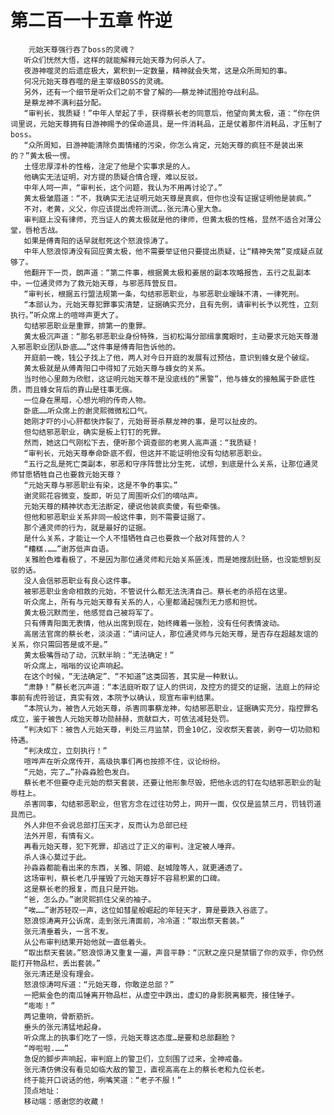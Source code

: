 # 第二百一十五章 忤逆
        元始天尊强行吞了boss的灵魂？
       听众们恍然大悟，这样的就能解释元始天尊为何杀人了。
       夜游神噬灵的后遗症极大，累积到一定数量，精神就会失常，这是众所周知的事。
       何况元始天尊吞噬的是主宰级BOSS的灵魂。
       另外，还有一个细节是听众们之前不曾了解的——蔡龙神试图抢夺战利品。
       是蔡龙神不满利益分配。
       “审判长，我质疑！”中年人举起了手，获得蔡长老的同意后，他望向黄太极，道：“你在供词里说，元始天尊拥有日游神赐予的保命道具，是一件消耗品，正是仗着那件消耗品，才压制了boss。
       “众所周知，日游神能清除负面情绪的污染，你怎么肯定，元始天尊的疯狂不是装出来的？”黄太极一愣。
       土怪忠厚淳朴的性格，注定了他是个实事求是的人。
       他确实无法证明，对方提的质疑合情合理，难以反驳。
       中年人呵一声，“审判长，这个问题，我认为不用再讨论了。”
       黄太极皱眉道：“不，我确实无法证明元始天尊是真疯，但你也没有证据证明他是装疯。”
       不对，老黄，义父，你应该提出虎符测谎….张元清心里大急。
       审判庭上没有律师，充当证人的黄太极就是他的律师，但黄太极的性格，显然不适合对薄公堂，唇枪舌战。
       如果是傅青阳的话早就慰死这个怒浪惊涛了。
       中年人怒浪惊涛没有回应黄太极，他不需要举证他只要提出质疑，让“精神失常”变成疑点就够了。
       他翻开下一页，朗声道：“第二件事，根据黄太极和姜居的副本攻略报告，五行之乱副本中，一位通灵师为了救元始天尊，与邪恶阵营反目。
       “审判长，根据五行盟法规第一条，勾结邪恶职业，与邪恶职业暧昧不清，一律死刑。
       “本部认为，元始天尊犯罪事实清楚，证据确实充分，且有先例，请审判长予以死性，立刻执行。”听众席上的喧哗声更大了。
       勾结邪恶职业是重罪，排第一的重罪。
       黄太极沉声道：“那名邪恶职业身份特殊，当初松海分部缉拿魔眼时，主动要求元始天尊潜入邪恶职业团队卧底……”这件事是傅青阳告诉他的。
       开庭前一晚，钱公子找上了他，两人对今日开庭的发展有过预估，意识到蜂女是个破绽。
       黄太极就是从傅青阳口中得知了元始天尊与蜂女的关系。
       当时他心里颇为欣慰，这证明元始天尊不是没底线的“黑警”，他与蜂女的接触属于卧底性质，而且蜂女背后的靠山是往事无痕。
       一位身在黑暗，心想光明的传奇人物。
       卧底……听众席上的谢灵熙微微松口气。
       她刚才吓的小心肝都快炸裂了，元始哥哥杀蔡龙神的事，是可以扯皮的。
       但勾结邪恶职业，确实是板上钉钉的死罪。
       然而，她这口气刚松下去，便听那个调查部的老男人高声道：“我质疑！
       “审判长，元始天尊奉命卧底不假，但这并不能证明他没有勾结邪恶职业。
       “五行之乱是死亡类副本，邪恶和守序阵营比分生死，试想，到底是什么关系，让那位通灵师甘愿牺牲自己也要救元始天尊？
       “元始天尊与邪恶职业有染，这是不争的事实。”
       谢灵熙花容微变，旋即，听见了周围听众们的嘀咕声。
       元始天尊的精神状态无法断定，硬说他装疯卖傻，有些牵强。
       但他和邪恶职业关系非同一般这件事，则不需要证据了。
       那个通灵师的行为，就是最好的证据。
       是什么关系，才能让一个人不惜牺牲自己也要救一个敌对阵营的人？
       “糟糕.……”谢苏低声自语。
       关雅脸色难看极了，不是因为那位通灵师和元始关系匪浅，而是她搜刮肚肠，也没能想到反驳的话。
       没人会信邪恶职业有良心这件事。
       被邪恶职业舍命相救的元始，不管说什么都无法洗清自己。蔡长老的杀招在这里。
       听众席上，所有与元始天尊有关系的人，心里都涌起强烈无力感和担忧。
       黄太极沉默而坐，他感觉自己被将军了。
       只有傅青阳面无表情，他从出席到现在，始终瘫着一张脸，没有任何表情波动。
       高居法官席的蔡长老，淡淡道：“请问证人，那位通灵师与元始天尊，是否存在超越友谊的关系，你只需回答是或不是。”
       黄太极嘴唇动了动，沉默半晌：“无法确定！”
       听众席上，嗡嗡的议论声响起。
       在这个时候，“无法确定”、“不知道”这类回答，其实是一种默认。
       “肃静！”蔡长老沉声道：“本法庭听取了证人的供词，及控方的提交的证据，法庭上的辩论事前有虎符验证，真实有效，本院予以确认，现宣布审判结果。
       “本院认为，被告人元始天尊，杀害同事蔡龙神，勾结邪恶职业，证据确实充分，指控罪名成立，鉴于被告人元始天尊功勋赫赫，贡献巨大，可依法减轻处罚。
       “判决如下：被告人元始天尊，判处三月监禁，罚金10亿，没收祭天套装，剥夺一切功勋和待遇。
       “判决成立，立刻执行！”
       喧哗声在听众席传开，高级执事们再也按捺不住，议论纷纷。
       “元始，完了…”孙淼淼脸色发白。
       蔡长老不但要夺走元始的祭天套装，还要让他形象尽毁，把他永远的钉在勾结邪恶职业的耻辱柱上。
       杀害同事，勾结邪恶职业，但官方念在过往功劳上，网开一面，仅仅是监禁三月，罚钱罚道具而已。
       外人非但不会说总部打压天才，反而认为总部已经
       法外开恩，有情有义。
       再看元始天尊，犯下死罪，却逃过了正义的审判，注定被人唾弃。
       杀人诛心莫过于此。
       孙淼淼都能看出来的东西，关雅、阴姬、赵城隍等人，就更通透了。
       这场审判，蔡长老几乎摧毁了元始天尊好不容易积累的口碑。
       这是蔡长老的报复，而且只是开始。
       “爸，怎么办。”谢灵熙抓住父亲的袖子。
       “唉……”谢苏轻叹一声，这位如彗星般崛起的年轻天才，算是要跌入谷底了。
       怒浪惊涛离开公诉席，走到张元清面前，冷冷道：“取出祭天套装。”
       张元清垂着头，一言不发。
       从公布审判结果开始他就一直低着头。
       “取出祭天套装。”怒浪惊涛又重复一遍，声音平静：“沉默之座只是禁锢了你的双手，你仍然能打开物品栏，丢出套装。”
       张元清还是没有理会。
       怒浪惊涛呵斥道：“元始天尊，你敢逆总部？”
       一把紫金色的南瓜锤离开物品栏，从虚空中跌出，虚幻的身影脱离躯壳，接住锤子。
       “嘭嘭！”
       两记重响，骨断筋折。
       垂头的张元清猛地起身。
       听众席上的执事们吃了一惊，元始天尊这态度…是要和总部翻脸？
       “哗啦啦.……”
       急促的脚步声响起，审判庭上的警卫们，立刻围了过来，全神戒备。
       张元清仿佛没有看见如临大敌的警卫，直视高高在上的蔡长老和九位长老。
       终于能开口说话的他，咧嘴笑道：“老子不服！”
       顶点地址：
       移动端：感谢您的收藏！